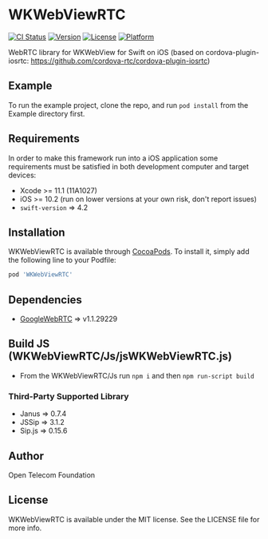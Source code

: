 # WKWebViewRTC

[![CI Status](https://img.shields.io/travis/JustDoIt9/WKWebViewRTC.svg?style=flat)](https://travis-ci.org/JustDoIt9/WKWebViewRTC)
[![Version](https://img.shields.io/cocoapods/v/WKWebViewRTC.svg?style=flat)](https://cocoapods.org/pods/WKWebViewRTC)
[![License](https://img.shields.io/cocoapods/l/WKWebViewRTC.svg?style=flat)](https://cocoapods.org/pods/WKWebViewRTC)
[![Platform](https://img.shields.io/cocoapods/p/WKWebViewRTC.svg?style=flat)](https://cocoapods.org/pods/WKWebViewRTC)

WebRTC library for WKWebView for Swift on iOS (based on cordova-plugin-iosrtc: https://github.com/cordova-rtc/cordova-plugin-iosrtc)

## Example

To run the example project, clone the repo, and run `pod install` from the Example directory first.

## Requirements

In order to make this framework run into a iOS application some requirements must be satisfied in both development computer and target devices:

* Xcode >= 11.1 (11A1027)
* iOS >= 10.2 (run on lower versions at your own risk, don't report issues)
* `swift-version` => 4.2

## Installation

WKWebViewRTC is available through [CocoaPods](https://cocoapods.org). To install
it, simply add the following line to your Podfile:

```ruby
pod 'WKWebViewRTC'
```

## Dependencies
 * [GoogleWebRTC](https://cocoapods.org/pods/GoogleWebRTC) => v1.1.29229

## Build JS (WKWebViewRTC/Js/jsWKWebViewRTC.js)

* From the WKWebViewRTC/Js run `npm i` and then `npm run-script build`

### Third-Party Supported Library

* Janus => 0.7.4
* JSSip => 3.1.2
* Sip.js => 0.15.6

## Author

Open Telecom Foundation

## License

WKWebViewRTC is available under the MIT license. See the LICENSE file for more info.
